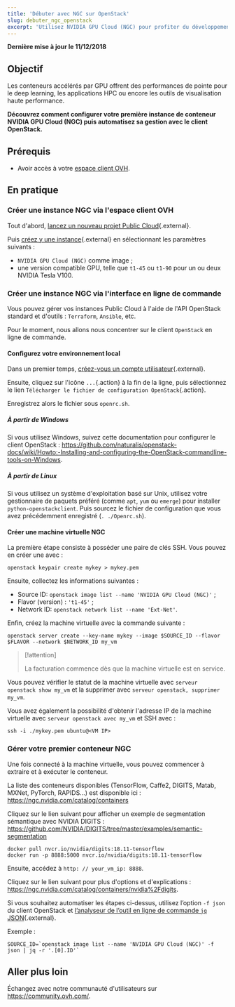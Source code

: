 ```yaml
---
title: 'Débuter avec NGC sur OpenStack'
slug: debuter_ngc_openstack
excerpt: 'Utilisez NVIDIA GPU Cloud (NGC) pour profiter du développement accéléré par GPU'
---
```


**Dernière mise à jour le 11/12/2018**

## Objectif

Les conteneurs accélérés par GPU offrent des performances de pointe pour le deep learning, les applications HPC ou encore les outils de visualisation haute performance.

**Découvrez comment configurer votre première instance de conteneur NVIDIA GPU Cloud (NGC) puis automatisez sa gestion avec le client OpenStack.**

## Prérequis

* Avoir accès à votre [espace client OVH](https://www.ovh.com/auth/?action=gotomanager).

## En pratique

### Créer une instance NGC via l'espace client OVH

Tout d'abord, [lancez un nouveau projet Public Cloud](https://docs.ovh.com/fr/public-cloud/getting_started_with_public_cloud_logging_in_and_creating_a_project/){.external}.

Puis [créez y une instance](https://docs.ovh.com/fr/public-cloud/creer-instance-espace-client/){.external} en sélectionnant les paramètres suivants :
- `NVIDIA GPU Cloud (NGC)` comme image ;
- une version compatible GPU, telle que `t1-45` ou `t1-90` pour un ou deux NVIDIA Tesla V100.

### Créer une instance NGC via l'interface en ligne de commande

Vous pouvez gérer vos instances Public Cloud à l'aide de l'API OpenStack standard et d'outils : `Terraform`, `Ansible`, etc.

Pour le moment, nous allons nous concentrer sur le client `OpenStack` en ligne de commande.

#### Configurez votre environnement local

Dans un premier temps, [créez-vous un compte utilisateur](https://docs.ovh.com/fr/public-cloud/creer-un-acces-a-horizon/){.external}.

Ensuite, cliquez sur l'icône `...`{.action} à la fin de la ligne, puis sélectionnez le lien `Télécharger le fichier de configuration OpenStack`{.action}.

Enregistrez alors le fichier sous `openrc.sh`.

##### À partir de Windows

Si vous utilisez Windows, suivez cette documentation pour configurer le client OpenStack : <https://github.com/naturalis/openstack-docs/wiki/Howto:-Installing-and-configuring-the-OpenStack-commandline-tools-on-Windows>.

##### À partir de Linux

Si vous utilisez un système d'exploitation basé sur Unix, utilisez votre gestionnaire de paquets préféré (comme `apt`, `yum` ou `emerge`) pour installer `python-openstackclient`. Puis sourcez le fichier de configuration que vous avez précédemment enregistré (`. ./Openrc.sh`).

#### Créer une machine virtuelle NGC

La première étape consiste à posséder une paire de clés SSH. Vous pouvez en créer une avec :

```shell
openstack keypair create mykey > mykey.pem
```

Ensuite, collectez les informations suivantes :
- Source ID: `openstack image list --name 'NVIDIA GPU Cloud (NGC)'` ;
- Flavor (version) : `'t1-45'` ;
- Network ID: `openstack network list --name 'Ext-Net'`.

Enfin, créez la machine virtuelle avec la commande suivante :

```shell
openstack server create --key-name mykey --image $SOURCE_ID --flavor $FLAVOR --network $NETWORK_ID my_vm
```

> [!attention]
>
> La facturation commence dès que la machine virtuelle est en service.
>

Vous pouvez vérifier le statut de la machine virtuelle avec `serveur openstack show my_vm` et la supprimer avec `serveur openstack, supprimer my_vm`.

Vous avez également la possibilité d'obtenir l'adresse IP de la machine virtuelle avec `serveur openstack avec my_vm` et SSH avec :

```shell
ssh -i ./mykey.pem ubuntu@<VM IP>
```

### Gérer votre premier conteneur NGC

Une fois connecté à la machine virtuelle, vous pouvez commencer à extraire et à exécuter le conteneur.

La liste des conteneurs disponibles (TensorFlow, Caffe2, DIGITS, Matab, MXNet, PyTorch, RAPIDS…) est disponible ici : <https://ngc.nvidia.com/catalog/containers>

Cliquez sur le lien suivant pour afficher un exemple de segmentation sémantique avec NVIDIA DIGITS : <https://github.com/NVIDIA/DIGITS/tree/master/examples/semantic-segmentation>

```shell
docker pull nvcr.io/nvidia/digits:18.11-tensorflow
docker run -p 8888:5000 nvcr.io/nvidia/digits:18.11-tensorflow
```

Ensuite, accédez à `http: // your_vm_ip: 8888`. 

Cliquez sur le lien suivant pour plus d'options et d'explications : <https://ngc.nvidia.com/catalog/containers/nvidia%2Fdigits>.

Si vous souhaitez automatiser les étapes ci-dessus, utilisez l’option `-f json` du client OpenStack et [l’analyseur de l’outil en ligne de commande `jq` JSON](https://stedolan.github.io/jq/manual/){.external}.

Exemple :

```shell
SOURCE_ID=`openstack image list --name 'NVIDIA GPU Cloud (NGC)' -f json | jq -r '.[0].ID'`
```

## Aller plus loin

Échangez avec notre communauté d'utilisateurs sur <https://community.ovh.com/>.